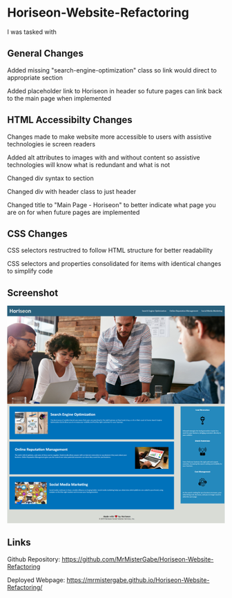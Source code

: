 # Horiseon-Website-Refactoring

I was tasked with 
## General Changes

Added missing "search-engine-optimization" class so link would direct to appropriate section

Added placeholder link to Horiseon in header so future pages can link back to the main page when implemented


## HTML Accessibilty Changes

Changes made to make website more accessible to users with assistive technologies ie screen readers

Added alt attributes to images with and without content so assistive technologies will know what is redundant and what is not

Changed div syntax to section

Changed div with header class to just header

Changed title to "Main Page - Horiseon" to better indicate what page you are on for when future pages are implemented


## CSS Changes

CSS selectors restructred to follow HTML structure for better readability

CSS selectors and properties consolidated for items with identical changes to simplify code


## Screenshot

![What the website looks like](./assets/images/webscreenshot.png)

## Links

Github Repository: https://github.com/MrMisterGabe/Horiseon-Website-Refactoring

Deployed Webpage: https://mrmistergabe.github.io/Horiseon-Website-Refactoring/